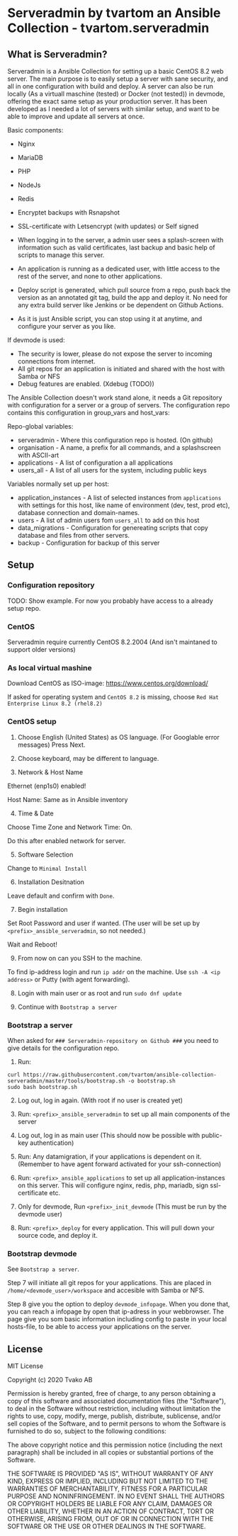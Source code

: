 # Serveradmin by tvartom an Ansible Collection - tvartom.serveradmin

## What is Serveradmin?

Serveradmin is a Ansible Collection for setting up a basic CentOS 8.2 web server.
The main purpose is to easily setup a server with sane security, and all in one configuration with build and deploy.
A server can also be run locally (As a virtuall maschine (tested) or Docker (not tested)) in devmode, offering the exact same setup as your production server.
It has been developed as I needed a lot of servers with similar setup, and want to be able to improve and update all servers at once.

Basic components:

* Nginx
* MariaDB
* PHP
* NodeJs
* Redis
* Encryptet backups with Rsnapshot
* SSL-certificate with Letsencrypt (with updates) or Self signed

* When logging in to the server, a admin user sees a splash-screen with information such as valid certificates, last backup and basic help of scripts to manage this server.
* An application is running as a dedicated user, with little access to the rest of the server, and none to other applications.
* Deploy script is generated, which pull source from a repo, push back the version as an annotated git tag, build the app and deploy it. No need for any extra build server like Jenkins or be dependent on Github Actions.

* As it is just Ansible script, you can stop using it at anytime, and configure your server as you like.

If devmode is used:

* The security is lower, please do not expose the server to incoming connections from internet.
* All git repos for an application is initiated and shared with the host with Samba or NFS
* Debug features are enabled. (Xdebug (TODO))

The Ansible Collection doesn't work stand alone, it needs a Git repository with configuration for a server or a group of servers.
The configuration repo contains this configuration in group_vars and host_vars:

Repo-global variables:
* serveradmin - Where this configuration repo is hosted. (On github)
* organisation - A name, a prefix for all commands, and a splashscreen with ASCII-art
* applications - A list of configuration a all applications
* users_all - A list of all users for the system, including public keys

Variables normally set up per host:
* application_instances - A list of selected instances from `applications` with settings for this host, like name of environment (dev, test, prod etc), database connection and domain-names.
* users - A list of admin users fom `users_all` to add on this host
* data_migrations - Configuration for genereating scripts that copy database and files from other servers.
* backup - Configuration for backup of this server

## Setup

### Configuration repository

TODO: Show example.
For now you probably have access to a already setup repo.

### CentOS

Serveradmin require currently CentOS 8.2.2004 (And isn't maintaned to support older versions)

### As local virtual mashine

Download CentOS as ISO-image: https://www.centos.org/download/

If asked for operating system and `CentOS 8.2` is missing, choose `Red Hat Enterprise Linux 8.2 (rhel8.2)`

### CentOS setup

1. Choose English (United States) as OS language. (For Googlable error messages) Press Next.

2. Choose keyboard, may be different to language.

3. Network & Host Name

Ethernet (enp1s0) enabled!

Host Name: Same as in Ansible inventory

4. Time & Date

Choose Time Zone and Network Time: On.

Do this after enabled network for server.

5. Software Selection

Change to `Minimal Install`

6. Installation Desitnation

Leave default and confirm with `Done`.

7. Begin installation

Set Root Password and user if wanted. (The user will be set up by `<prefix>_ansible_serveradmin`, so not needed.)

Wait and Reboot!

9. From now on can you SSH to the machine.

To find ip-address login and run `ip addr` on the machine.
Use `ssh -A <ip address>` or Putty (with agent forwarding).

8. Login with main user or as root and run `sudo dnf update`

9. Continue with `Bootstrap a server`

### Bootstrap a server

When asked for `### Serveradmin-repository on Github ###` you need to give details for the configuration repo.

1. Run:
```
curl https://raw.githubusercontent.com/tvartom/ansible-collection-serveradmin/master/tools/bootstrap.sh -o bootstrap.sh
sudo bash bootstrap.sh
```

2. Log out, log in again. (With root if no user is created yet)

3. Run: `<prefix>_ansible_serveradmin` to set up all main components of the server

4. Log out, log in as main user (This should now be possible with public-key authentication)

5. Run: Any datamigration, if your applications is dependent on it. (Remember to have agent forward activated for your ssh-connection)

6. Run: `<prefix>_ansible_applications` to set up all application-instances on this server. This will configure nginx, redis, php, mariadb, sign ssl-certificate etc.

7. Only for devmode, Run `<prefix>_init_devmode` (This must be run by the devmode user)

8. Run: `<prefix>_deploy` for every application. This will pull down your source code, and deploy it.

### Bootstrap devmode

See `Bootstrap a server`.

Step 7 will initiate all git repos for your applications. This are placed in `/home/<devmode_user>/workspace` and accesible with Samba or NFS.

Step 8 give you the option to deploy `devmode_infopage`. When you done that, you can reach a infopage by open that ip-adress in your webbrowser.
The page give you som basic information including config to paste in your local hosts-file, to be able to access your applications on the server.

## License

MIT License

Copyright (c) 2020 Tvako AB

Permission is hereby granted, free of charge, to any person obtaining a copy of this software and associated documentation files (the "Software"), to deal in the Software without restriction, including without limitation the rights to use, copy, modify, merge, publish, distribute, sublicense, and/or sell copies of the Software, and to permit persons to whom the Software is furnished to do so, subject to the following conditions:

The above copyright notice and this permission notice (including the next paragraph) shall be included in all copies or substantial portions of the Software.

THE SOFTWARE IS PROVIDED "AS IS", WITHOUT WARRANTY OF ANY KIND, EXPRESS OR IMPLIED, INCLUDING BUT NOT LIMITED TO THE WARRANTIES OF MERCHANTABILITY, FITNESS FOR A PARTICULAR PURPOSE AND NONINFRINGEMENT. IN NO EVENT SHALL THE AUTHORS OR COPYRIGHT HOLDERS BE LIABLE FOR ANY CLAIM, DAMAGES OR OTHER LIABILITY, WHETHER IN AN ACTION OF CONTRACT, TORT OR OTHERWISE, ARISING FROM, OUT OF OR IN CONNECTION WITH THE SOFTWARE OR THE USE OR OTHER DEALINGS IN THE SOFTWARE.
